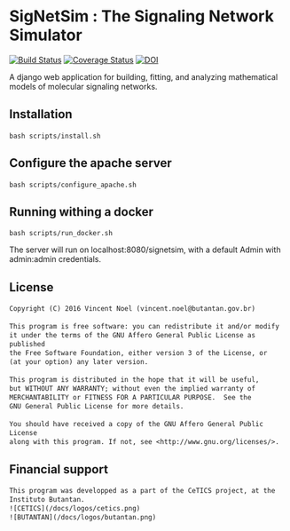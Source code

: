 # SigNetSim : The Signaling Network Simulator
[![Build Status](https://travis-ci.org/vincent-noel/SigNetSim.svg?branch=master)](https://travis-ci.org/vincent-noel/SigNetSim) [![Coverage Status](https://coveralls.io/repos/github/vincent-noel/SigNetSim/badge.svg?branch=develop)](https://coveralls.io/github/vincent-noel/SigNetSim?branch=develop) [![DOI](https://zenodo.org/badge/20701382.svg)](https://zenodo.org/badge/latestdoi/20701382)



A django web application for building, fitting, and analyzing mathematical models of molecular signaling networks.


## Installation

	bash scripts/install.sh


## Configure the apache server

	bash scripts/configure_apache.sh


## Running withing a docker

	bash scripts/run_docker.sh


The server will run on localhost:8080/signetsim, with a default Admin with admin:admin credentials.


## License

	Copyright (C) 2016 Vincent Noel (vincent.noel@butantan.gov.br)

	This program is free software: you can redistribute it and/or modify
	it under the terms of the GNU Affero General Public License as published
	the Free Software Foundation, either version 3 of the License, or
	(at your option) any later version.

	This program is distributed in the hope that it will be useful,
	but WITHOUT ANY WARRANTY; without even the implied warranty of
	MERCHANTABILITY or FITNESS FOR A PARTICULAR PURPOSE.  See the
	GNU General Public License for more details.

	You should have received a copy of the GNU Affero General Public License
	along with this program. If not, see <http://www.gnu.org/licenses/>.

## Financial support

	This program was developped as a part of the CeTICS project, at the Instituto Butantan.
	![CETICS](/docs/logos/cetics.png)
	![BUTANTAN](/docs/logos/butantan.png)
